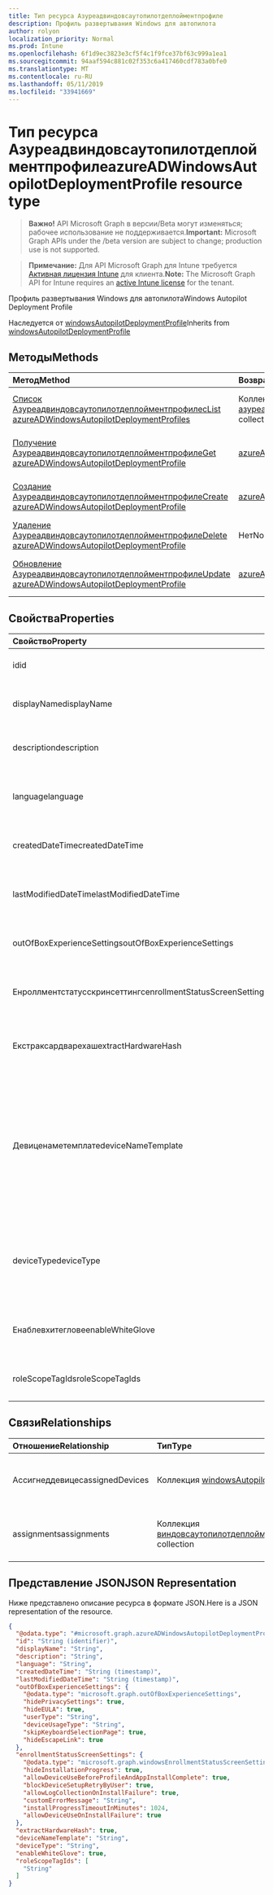 ```yaml
---
title: Тип ресурса Азуреадвиндовсаутопилотдеплойментпрофиле
description: Профиль развертывания Windows для автопилота
author: rolyon
localization_priority: Normal
ms.prod: Intune
ms.openlocfilehash: 6f1d9ec3823e3cf5f4c1f9fce37bf63c999a1ea1
ms.sourcegitcommit: 94aaf594c881c02f353c6a417460cdf783a0bfe0
ms.translationtype: MT
ms.contentlocale: ru-RU
ms.lasthandoff: 05/11/2019
ms.locfileid: "33941669"
---
```

# <a name="azureadwindowsautopilotdeploymentprofile-resource-type"></a><span data-ttu-id="aae8a-103">Тип ресурса Азуреадвиндовсаутопилотдеплойментпрофиле</span><span class="sxs-lookup"><span data-stu-id="aae8a-103">azureADWindowsAutopilotDeploymentProfile resource type</span></span>

> <span data-ttu-id="aae8a-104">**Важно!** API Microsoft Graph в версии/Beta могут изменяться; рабочее использование не поддерживается.</span><span class="sxs-lookup"><span data-stu-id="aae8a-104">**Important:** Microsoft Graph APIs under the /beta version are subject to change; production use is not supported.</span></span>

> <span data-ttu-id="aae8a-105">**Примечание:** Для API Microsoft Graph для Intune требуется [Активная лицензия Intune](https://go.microsoft.com/fwlink/?linkid=839381) для клиента.</span><span class="sxs-lookup"><span data-stu-id="aae8a-105">**Note:** The Microsoft Graph API for Intune requires an [active Intune license](https://go.microsoft.com/fwlink/?linkid=839381) for the tenant.</span></span>

<span data-ttu-id="aae8a-106">Профиль развертывания Windows для автопилота</span><span class="sxs-lookup"><span data-stu-id="aae8a-106">Windows Autopilot Deployment Profile</span></span>


<span data-ttu-id="aae8a-107">Наследуется от [windowsAutopilotDeploymentProfile](../resources/intune-enrollment-windowsautopilotdeploymentprofile.md)</span><span class="sxs-lookup"><span data-stu-id="aae8a-107">Inherits from [windowsAutopilotDeploymentProfile](../resources/intune-enrollment-windowsautopilotdeploymentprofile.md)</span></span>

## <a name="methods"></a><span data-ttu-id="aae8a-108">Методы</span><span class="sxs-lookup"><span data-stu-id="aae8a-108">Methods</span></span>
|<span data-ttu-id="aae8a-109">Метод</span><span class="sxs-lookup"><span data-stu-id="aae8a-109">Method</span></span>|<span data-ttu-id="aae8a-110">Возвращаемый тип</span><span class="sxs-lookup"><span data-stu-id="aae8a-110">Return Type</span></span>|<span data-ttu-id="aae8a-111">Описание</span><span class="sxs-lookup"><span data-stu-id="aae8a-111">Description</span></span>|
|:---|:---|:---|
|[<span data-ttu-id="aae8a-112">Список Азуреадвиндовсаутопилотдеплойментпрофилес</span><span class="sxs-lookup"><span data-stu-id="aae8a-112">List azureADWindowsAutopilotDeploymentProfiles</span></span>](../api/intune-enrollment-azureadwindowsautopilotdeploymentprofile-list.md)|<span data-ttu-id="aae8a-113">Коллекция [азуреадвиндовсаутопилотдеплойментпрофиле](../resources/intune-enrollment-azureadwindowsautopilotdeploymentprofile.md)</span><span class="sxs-lookup"><span data-stu-id="aae8a-113">[azureADWindowsAutopilotDeploymentProfile](../resources/intune-enrollment-azureadwindowsautopilotdeploymentprofile.md) collection</span></span>|<span data-ttu-id="aae8a-114">Список свойств и связей объектов [азуреадвиндовсаутопилотдеплойментпрофиле](../resources/intune-enrollment-azureadwindowsautopilotdeploymentprofile.md) .</span><span class="sxs-lookup"><span data-stu-id="aae8a-114">List properties and relationships of the [azureADWindowsAutopilotDeploymentProfile](../resources/intune-enrollment-azureadwindowsautopilotdeploymentprofile.md) objects.</span></span>|
|[<span data-ttu-id="aae8a-115">Получение Азуреадвиндовсаутопилотдеплойментпрофиле</span><span class="sxs-lookup"><span data-stu-id="aae8a-115">Get azureADWindowsAutopilotDeploymentProfile</span></span>](../api/intune-enrollment-azureadwindowsautopilotdeploymentprofile-get.md)|[<span data-ttu-id="aae8a-116">azureADWindowsAutopilotDeploymentProfile</span><span class="sxs-lookup"><span data-stu-id="aae8a-116">azureADWindowsAutopilotDeploymentProfile</span></span>](../resources/intune-enrollment-azureadwindowsautopilotdeploymentprofile.md)|<span data-ttu-id="aae8a-117">Чтение свойств и связей объекта [азуреадвиндовсаутопилотдеплойментпрофиле](../resources/intune-enrollment-azureadwindowsautopilotdeploymentprofile.md) .</span><span class="sxs-lookup"><span data-stu-id="aae8a-117">Read properties and relationships of the [azureADWindowsAutopilotDeploymentProfile](../resources/intune-enrollment-azureadwindowsautopilotdeploymentprofile.md) object.</span></span>|
|[<span data-ttu-id="aae8a-118">Создание Азуреадвиндовсаутопилотдеплойментпрофиле</span><span class="sxs-lookup"><span data-stu-id="aae8a-118">Create azureADWindowsAutopilotDeploymentProfile</span></span>](../api/intune-enrollment-azureadwindowsautopilotdeploymentprofile-create.md)|[<span data-ttu-id="aae8a-119">azureADWindowsAutopilotDeploymentProfile</span><span class="sxs-lookup"><span data-stu-id="aae8a-119">azureADWindowsAutopilotDeploymentProfile</span></span>](../resources/intune-enrollment-azureadwindowsautopilotdeploymentprofile.md)|<span data-ttu-id="aae8a-120">Создание нового объекта [азуреадвиндовсаутопилотдеплойментпрофиле](../resources/intune-enrollment-azureadwindowsautopilotdeploymentprofile.md) .</span><span class="sxs-lookup"><span data-stu-id="aae8a-120">Create a new [azureADWindowsAutopilotDeploymentProfile](../resources/intune-enrollment-azureadwindowsautopilotdeploymentprofile.md) object.</span></span>|
|[<span data-ttu-id="aae8a-121">Удаление Азуреадвиндовсаутопилотдеплойментпрофиле</span><span class="sxs-lookup"><span data-stu-id="aae8a-121">Delete azureADWindowsAutopilotDeploymentProfile</span></span>](../api/intune-enrollment-azureadwindowsautopilotdeploymentprofile-delete.md)|<span data-ttu-id="aae8a-122">Нет</span><span class="sxs-lookup"><span data-stu-id="aae8a-122">None</span></span>|<span data-ttu-id="aae8a-123">Удаляет объект [азуреадвиндовсаутопилотдеплойментпрофиле](../resources/intune-enrollment-azureadwindowsautopilotdeploymentprofile.md).</span><span class="sxs-lookup"><span data-stu-id="aae8a-123">Deletes a [azureADWindowsAutopilotDeploymentProfile](../resources/intune-enrollment-azureadwindowsautopilotdeploymentprofile.md).</span></span>|
|[<span data-ttu-id="aae8a-124">Обновление Азуреадвиндовсаутопилотдеплойментпрофиле</span><span class="sxs-lookup"><span data-stu-id="aae8a-124">Update azureADWindowsAutopilotDeploymentProfile</span></span>](../api/intune-enrollment-azureadwindowsautopilotdeploymentprofile-update.md)|[<span data-ttu-id="aae8a-125">azureADWindowsAutopilotDeploymentProfile</span><span class="sxs-lookup"><span data-stu-id="aae8a-125">azureADWindowsAutopilotDeploymentProfile</span></span>](../resources/intune-enrollment-azureadwindowsautopilotdeploymentprofile.md)|<span data-ttu-id="aae8a-126">Обновление свойств объекта [азуреадвиндовсаутопилотдеплойментпрофиле](../resources/intune-enrollment-azureadwindowsautopilotdeploymentprofile.md) .</span><span class="sxs-lookup"><span data-stu-id="aae8a-126">Update the properties of a [azureADWindowsAutopilotDeploymentProfile](../resources/intune-enrollment-azureadwindowsautopilotdeploymentprofile.md) object.</span></span>|

## <a name="properties"></a><span data-ttu-id="aae8a-127">Свойства</span><span class="sxs-lookup"><span data-stu-id="aae8a-127">Properties</span></span>
|<span data-ttu-id="aae8a-128">Свойство</span><span class="sxs-lookup"><span data-stu-id="aae8a-128">Property</span></span>|<span data-ttu-id="aae8a-129">Тип</span><span class="sxs-lookup"><span data-stu-id="aae8a-129">Type</span></span>|<span data-ttu-id="aae8a-130">Описание</span><span class="sxs-lookup"><span data-stu-id="aae8a-130">Description</span></span>|
|:---|:---|:---|
|<span data-ttu-id="aae8a-131">id</span><span class="sxs-lookup"><span data-stu-id="aae8a-131">id</span></span>|<span data-ttu-id="aae8a-132">Строка</span><span class="sxs-lookup"><span data-stu-id="aae8a-132">String</span></span>|<span data-ttu-id="aae8a-133">Ключ профиля, наследуемый от [windowsAutopilotDeploymentProfile](../resources/intune-enrollment-windowsautopilotdeploymentprofile.md)</span><span class="sxs-lookup"><span data-stu-id="aae8a-133">Profile Key Inherited from [windowsAutopilotDeploymentProfile](../resources/intune-enrollment-windowsautopilotdeploymentprofile.md)</span></span>|
|<span data-ttu-id="aae8a-134">displayName</span><span class="sxs-lookup"><span data-stu-id="aae8a-134">displayName</span></span>|<span data-ttu-id="aae8a-135">Строка</span><span class="sxs-lookup"><span data-stu-id="aae8a-135">String</span></span>|<span data-ttu-id="aae8a-136">Имя профиля, унаследованного от [windowsAutopilotDeploymentProfile](../resources/intune-enrollment-windowsautopilotdeploymentprofile.md)</span><span class="sxs-lookup"><span data-stu-id="aae8a-136">Name of the profile Inherited from [windowsAutopilotDeploymentProfile](../resources/intune-enrollment-windowsautopilotdeploymentprofile.md)</span></span>|
|<span data-ttu-id="aae8a-137">description</span><span class="sxs-lookup"><span data-stu-id="aae8a-137">description</span></span>|<span data-ttu-id="aae8a-138">String</span><span class="sxs-lookup"><span data-stu-id="aae8a-138">String</span></span>|<span data-ttu-id="aae8a-139">Описание профиля, унаследованного от [windowsAutopilotDeploymentProfile](../resources/intune-enrollment-windowsautopilotdeploymentprofile.md)</span><span class="sxs-lookup"><span data-stu-id="aae8a-139">Description of the profile Inherited from [windowsAutopilotDeploymentProfile](../resources/intune-enrollment-windowsautopilotdeploymentprofile.md)</span></span>|
|<span data-ttu-id="aae8a-140">language</span><span class="sxs-lookup"><span data-stu-id="aae8a-140">language</span></span>|<span data-ttu-id="aae8a-141">String</span><span class="sxs-lookup"><span data-stu-id="aae8a-141">String</span></span>|<span data-ttu-id="aae8a-142">Язык, настроенный на устройстве, унаследованном от [windowsAutopilotDeploymentProfile](../resources/intune-enrollment-windowsautopilotdeploymentprofile.md)</span><span class="sxs-lookup"><span data-stu-id="aae8a-142">Language configured on the device Inherited from [windowsAutopilotDeploymentProfile](../resources/intune-enrollment-windowsautopilotdeploymentprofile.md)</span></span>|
|<span data-ttu-id="aae8a-143">createdDateTime</span><span class="sxs-lookup"><span data-stu-id="aae8a-143">createdDateTime</span></span>|<span data-ttu-id="aae8a-144">DateTimeOffset</span><span class="sxs-lookup"><span data-stu-id="aae8a-144">DateTimeOffset</span></span>|<span data-ttu-id="aae8a-145">Время создания профиля, унаследованное от [windowsAutopilotDeploymentProfile](../resources/intune-enrollment-windowsautopilotdeploymentprofile.md)</span><span class="sxs-lookup"><span data-stu-id="aae8a-145">Profile creation time Inherited from [windowsAutopilotDeploymentProfile](../resources/intune-enrollment-windowsautopilotdeploymentprofile.md)</span></span>|
|<span data-ttu-id="aae8a-146">lastModifiedDateTime</span><span class="sxs-lookup"><span data-stu-id="aae8a-146">lastModifiedDateTime</span></span>|<span data-ttu-id="aae8a-147">DateTimeOffset</span><span class="sxs-lookup"><span data-stu-id="aae8a-147">DateTimeOffset</span></span>|<span data-ttu-id="aae8a-148">Время последнего изменения профиля, наследуемого от [windowsAutopilotDeploymentProfile](../resources/intune-enrollment-windowsautopilotdeploymentprofile.md)</span><span class="sxs-lookup"><span data-stu-id="aae8a-148">Profile last modified time Inherited from [windowsAutopilotDeploymentProfile](../resources/intune-enrollment-windowsautopilotdeploymentprofile.md)</span></span>|
|<span data-ttu-id="aae8a-149">outOfBoxExperienceSettings</span><span class="sxs-lookup"><span data-stu-id="aae8a-149">outOfBoxExperienceSettings</span></span>|[<span data-ttu-id="aae8a-150">outOfBoxExperienceSettings</span><span class="sxs-lookup"><span data-stu-id="aae8a-150">outOfBoxExperienceSettings</span></span>](../resources/intune-enrollment-outofboxexperiencesettings.md)|<span data-ttu-id="aae8a-151">Настройка "от" в рамке наследуется от [windowsAutopilotDeploymentProfile](../resources/intune-enrollment-windowsautopilotdeploymentprofile.md)</span><span class="sxs-lookup"><span data-stu-id="aae8a-151">Out of box experience setting Inherited from [windowsAutopilotDeploymentProfile](../resources/intune-enrollment-windowsautopilotdeploymentprofile.md)</span></span>|
|<span data-ttu-id="aae8a-152">Енроллментстатусскринсеттингс</span><span class="sxs-lookup"><span data-stu-id="aae8a-152">enrollmentStatusScreenSettings</span></span>|[<span data-ttu-id="aae8a-153">windowsEnrollmentStatusScreenSettings</span><span class="sxs-lookup"><span data-stu-id="aae8a-153">windowsEnrollmentStatusScreenSettings</span></span>](../resources/intune-enrollment-windowsenrollmentstatusscreensettings.md)|<span data-ttu-id="aae8a-154">Параметр экрана состояния регистрации, наследуемый от [windowsAutopilotDeploymentProfile](../resources/intune-enrollment-windowsautopilotdeploymentprofile.md)</span><span class="sxs-lookup"><span data-stu-id="aae8a-154">Enrollment status screen setting Inherited from [windowsAutopilotDeploymentProfile](../resources/intune-enrollment-windowsautopilotdeploymentprofile.md)</span></span>|
|<span data-ttu-id="aae8a-155">Екстраксардварехаш</span><span class="sxs-lookup"><span data-stu-id="aae8a-155">extractHardwareHash</span></span>|<span data-ttu-id="aae8a-156">Логический</span><span class="sxs-lookup"><span data-stu-id="aae8a-156">Boolean</span></span>|<span data-ttu-id="aae8a-157">Извлечение Хардварехаш для профиля, унаследованного от [windowsAutopilotDeploymentProfile](../resources/intune-enrollment-windowsautopilotdeploymentprofile.md)</span><span class="sxs-lookup"><span data-stu-id="aae8a-157">HardwareHash Extraction for the profile Inherited from [windowsAutopilotDeploymentProfile](../resources/intune-enrollment-windowsautopilotdeploymentprofile.md)</span></span>|
|<span data-ttu-id="aae8a-158">Девиценаметемплате</span><span class="sxs-lookup"><span data-stu-id="aae8a-158">deviceNameTemplate</span></span>|<span data-ttu-id="aae8a-159">Строка</span><span class="sxs-lookup"><span data-stu-id="aae8a-159">String</span></span>|<span data-ttu-id="aae8a-160">Шаблон, используемый для именования автопилотного устройства.</span><span class="sxs-lookup"><span data-stu-id="aae8a-160">The template used to name the AutoPilot Device.</span></span> <span data-ttu-id="aae8a-161">Это может быть настраиваемый текст, который также может содержать серийный номер устройства или случайное число.</span><span class="sxs-lookup"><span data-stu-id="aae8a-161">This can be a custom text and can also contain either the serial number of the device, or a randomly generated number.</span></span> <span data-ttu-id="aae8a-162">Общая длина текста, созданного шаблоном, не может превышать 15 символов.</span><span class="sxs-lookup"><span data-stu-id="aae8a-162">The total length of the text generated by the template can be no more than 15 characters.</span></span> <span data-ttu-id="aae8a-163">Наследуется от [windowsAutopilotDeploymentProfile](../resources/intune-enrollment-windowsautopilotdeploymentprofile.md)</span><span class="sxs-lookup"><span data-stu-id="aae8a-163">Inherited from [windowsAutopilotDeploymentProfile](../resources/intune-enrollment-windowsautopilotdeploymentprofile.md)</span></span>|
|<span data-ttu-id="aae8a-164">deviceType</span><span class="sxs-lookup"><span data-stu-id="aae8a-164">deviceType</span></span>|[<span data-ttu-id="aae8a-165">windowsAutopilotDeviceType</span><span class="sxs-lookup"><span data-stu-id="aae8a-165">windowsAutopilotDeviceType</span></span>](../resources/intune-enrollment-windowsautopilotdevicetype.md)|<span data-ttu-id="aae8a-166">Тип устройства автопилота, к которому применяется этот профиль.</span><span class="sxs-lookup"><span data-stu-id="aae8a-166">The AutoPilot device type that this profile is applicable to.</span></span> <span data-ttu-id="aae8a-167">Наследуется от [windowsAutopilotDeploymentProfile](../resources/intune-enrollment-windowsautopilotdeploymentprofile.md).</span><span class="sxs-lookup"><span data-stu-id="aae8a-167">Inherited from [windowsAutopilotDeploymentProfile](../resources/intune-enrollment-windowsautopilotdeploymentprofile.md).</span></span> <span data-ttu-id="aae8a-168">Возможные значения: `windowsPc`, `surfaceHub2`.</span><span class="sxs-lookup"><span data-stu-id="aae8a-168">Possible values are: `windowsPc`, `surfaceHub2`.</span></span>|
|<span data-ttu-id="aae8a-169">Енаблевхитеглове</span><span class="sxs-lookup"><span data-stu-id="aae8a-169">enableWhiteGlove</span></span>|<span data-ttu-id="aae8a-170">Логический</span><span class="sxs-lookup"><span data-stu-id="aae8a-170">Boolean</span></span>|<span data-ttu-id="aae8a-171">Включите для профиля белый Глове для автопилотного развертывания.</span><span class="sxs-lookup"><span data-stu-id="aae8a-171">Enable Autopilot White Glove for the profile.</span></span> <span data-ttu-id="aae8a-172">Наследуется от [windowsAutopilotDeploymentProfile](../resources/intune-enrollment-windowsautopilotdeploymentprofile.md)</span><span class="sxs-lookup"><span data-stu-id="aae8a-172">Inherited from [windowsAutopilotDeploymentProfile](../resources/intune-enrollment-windowsautopilotdeploymentprofile.md)</span></span>|
|<span data-ttu-id="aae8a-173">roleScopeTagIds</span><span class="sxs-lookup"><span data-stu-id="aae8a-173">roleScopeTagIds</span></span>|<span data-ttu-id="aae8a-174">Коллекция строк</span><span class="sxs-lookup"><span data-stu-id="aae8a-174">String collection</span></span>|<span data-ttu-id="aae8a-175">Теги областей для профиля.</span><span class="sxs-lookup"><span data-stu-id="aae8a-175">Scope tags for the profile.</span></span> <span data-ttu-id="aae8a-176">Наследуется от [windowsAutopilotDeploymentProfile](../resources/intune-enrollment-windowsautopilotdeploymentprofile.md)</span><span class="sxs-lookup"><span data-stu-id="aae8a-176">Inherited from [windowsAutopilotDeploymentProfile](../resources/intune-enrollment-windowsautopilotdeploymentprofile.md)</span></span>|

## <a name="relationships"></a><span data-ttu-id="aae8a-177">Связи</span><span class="sxs-lookup"><span data-stu-id="aae8a-177">Relationships</span></span>
|<span data-ttu-id="aae8a-178">Отношение</span><span class="sxs-lookup"><span data-stu-id="aae8a-178">Relationship</span></span>|<span data-ttu-id="aae8a-179">Тип</span><span class="sxs-lookup"><span data-stu-id="aae8a-179">Type</span></span>|<span data-ttu-id="aae8a-180">Описание</span><span class="sxs-lookup"><span data-stu-id="aae8a-180">Description</span></span>|
|:---|:---|:---|
|<span data-ttu-id="aae8a-181">Ассигнеддевицес</span><span class="sxs-lookup"><span data-stu-id="aae8a-181">assignedDevices</span></span>|<span data-ttu-id="aae8a-182">Коллекция [windowsAutopilotDeviceIdentity](../resources/intune-enrollment-windowsautopilotdeviceidentity.md)</span><span class="sxs-lookup"><span data-stu-id="aae8a-182">[windowsAutopilotDeviceIdentity](../resources/intune-enrollment-windowsautopilotdeviceidentity.md) collection</span></span>|<span data-ttu-id="aae8a-183">Список назначенных устройств для профиля.</span><span class="sxs-lookup"><span data-stu-id="aae8a-183">The list of assigned devices for the profile.</span></span> <span data-ttu-id="aae8a-184">Наследуется от [windowsAutopilotDeploymentProfile](../resources/intune-enrollment-windowsautopilotdeploymentprofile.md)</span><span class="sxs-lookup"><span data-stu-id="aae8a-184">Inherited from [windowsAutopilotDeploymentProfile](../resources/intune-enrollment-windowsautopilotdeploymentprofile.md)</span></span>|
|<span data-ttu-id="aae8a-185">assignments</span><span class="sxs-lookup"><span data-stu-id="aae8a-185">assignments</span></span>|<span data-ttu-id="aae8a-186">Коллекция [виндовсаутопилотдеплойментпрофилеассигнмент](../resources/intune-enrollment-windowsautopilotdeploymentprofileassignment.md)</span><span class="sxs-lookup"><span data-stu-id="aae8a-186">[windowsAutopilotDeploymentProfileAssignment](../resources/intune-enrollment-windowsautopilotdeploymentprofileassignment.md) collection</span></span>|<span data-ttu-id="aae8a-187">Список назначений групп для профиля.</span><span class="sxs-lookup"><span data-stu-id="aae8a-187">The list of group assignments for the profile.</span></span> <span data-ttu-id="aae8a-188">Наследуется от [windowsAutopilotDeploymentProfile](../resources/intune-enrollment-windowsautopilotdeploymentprofile.md)</span><span class="sxs-lookup"><span data-stu-id="aae8a-188">Inherited from [windowsAutopilotDeploymentProfile](../resources/intune-enrollment-windowsautopilotdeploymentprofile.md)</span></span>|

## <a name="json-representation"></a><span data-ttu-id="aae8a-189">Представление JSON</span><span class="sxs-lookup"><span data-stu-id="aae8a-189">JSON Representation</span></span>
<span data-ttu-id="aae8a-190">Ниже представлено описание ресурса в формате JSON.</span><span class="sxs-lookup"><span data-stu-id="aae8a-190">Here is a JSON representation of the resource.</span></span>
<!-- {
  "blockType": "resource",
  "keyProperty": "id",
  "@odata.type": "microsoft.graph.azureADWindowsAutopilotDeploymentProfile"
}
-->
``` json
{
  "@odata.type": "#microsoft.graph.azureADWindowsAutopilotDeploymentProfile",
  "id": "String (identifier)",
  "displayName": "String",
  "description": "String",
  "language": "String",
  "createdDateTime": "String (timestamp)",
  "lastModifiedDateTime": "String (timestamp)",
  "outOfBoxExperienceSettings": {
    "@odata.type": "microsoft.graph.outOfBoxExperienceSettings",
    "hidePrivacySettings": true,
    "hideEULA": true,
    "userType": "String",
    "deviceUsageType": "String",
    "skipKeyboardSelectionPage": true,
    "hideEscapeLink": true
  },
  "enrollmentStatusScreenSettings": {
    "@odata.type": "microsoft.graph.windowsEnrollmentStatusScreenSettings",
    "hideInstallationProgress": true,
    "allowDeviceUseBeforeProfileAndAppInstallComplete": true,
    "blockDeviceSetupRetryByUser": true,
    "allowLogCollectionOnInstallFailure": true,
    "customErrorMessage": "String",
    "installProgressTimeoutInMinutes": 1024,
    "allowDeviceUseOnInstallFailure": true
  },
  "extractHardwareHash": true,
  "deviceNameTemplate": "String",
  "deviceType": "String",
  "enableWhiteGlove": true,
  "roleScopeTagIds": [
    "String"
  ]
}
```




